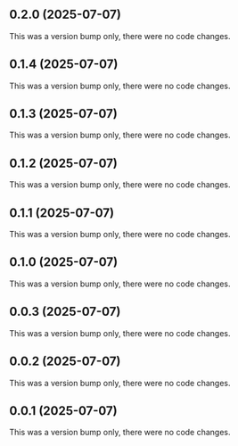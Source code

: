 ## 0.2.0 (2025-07-07)

This was a version bump only, there were no code changes.

## 0.1.4 (2025-07-07)

This was a version bump only, there were no code changes.

## 0.1.3 (2025-07-07)

This was a version bump only, there were no code changes.

## 0.1.2 (2025-07-07)

This was a version bump only, there were no code changes.

## 0.1.1 (2025-07-07)

This was a version bump only, there were no code changes.

## 0.1.0 (2025-07-07)

This was a version bump only, there were no code changes.

## 0.0.3 (2025-07-07)

This was a version bump only, there were no code changes.

## 0.0.2 (2025-07-07)

This was a version bump only, there were no code changes.

## 0.0.1 (2025-07-07)

This was a version bump only, there were no code changes.